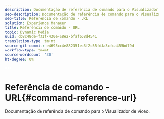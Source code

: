 ```yaml
---
description: Documentação de referência de comando para o Visualizador de vídeo.
seo-description: Documentação de referência de comando para o Visualizador de vídeo.
seo-title: Referência de comando - URL
solution: Experience Manager
title: Referência de comando - URL
topic: Dynamic Media
uuid: db8c48de-f31f-430e-a8e2-bfaf668d4541
translation-type: tm+mt
source-git-commit: e4695cc4e882351ec3f2c55fd8a3cfca455bd79d
workflow-type: tm+mt
source-wordcount: '30'
ht-degree: 0%

---
```



# Referência de comando - URL{#command-reference-url}

Documentação de referência de comando para o Visualizador de vídeo.

